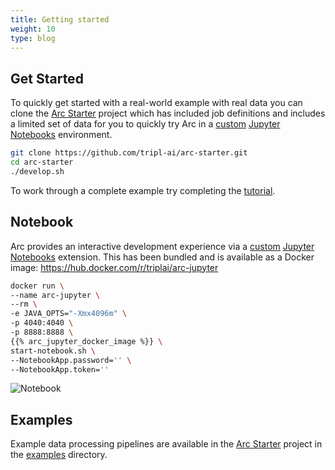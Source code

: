 ```yaml
---
title: Getting started
weight: 10
type: blog
---
```


## Get Started

To quickly get started with a real-world example with real data you can clone the [Arc Starter](https://github.com/tripl-ai/arc-starter) project which has included job definitions and includes a limited set of data for you to quickly try Arc in a [custom](https://github.com/tripl-ai/arc-jupyter) [Jupyter Notebooks](https://jupyter.org/) environment.

```bash
git clone https://github.com/tripl-ai/arc-starter.git
cd arc-starter
./develop.sh
```

To work through a complete example try completing the [tutorial](/tutorial).

## Notebook

Arc provides an interactive development experience via a [custom](https://github.com/tripl-ai/arc-jupyter) [Jupyter Notebooks](https://jupyter.org/) extension. This has been bundled and is available as a Docker image: https://hub.docker.com/r/triplai/arc-jupyter

```bash
docker run \
--name arc-jupyter \
--rm \
-e JAVA_OPTS="-Xmx4096m" \
-p 4040:4040 \
-p 8888:8888 \
{{% arc_jupyter_docker_image %}} \
start-notebook.sh \
--NotebookApp.password='' \
--NotebookApp.token=''
```

![Notebook](/img/arc-starter.png)

## Examples

Example data processing pipelines are available in the [Arc Starter](https://github.com/tripl-ai/arc-starter/tree/master/examples) project in the [examples](https://github.com/tripl-ai/arc-starter/tree/master/examples) directory.